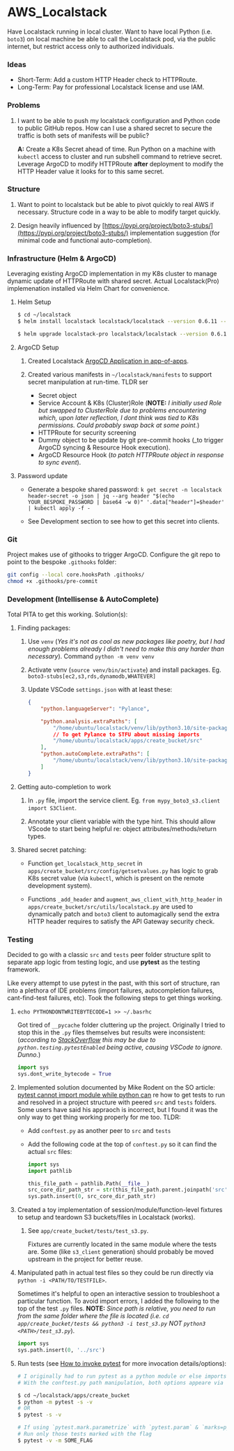 # AWS_Localstack

Have Localstack running in local cluster. Want to have local Python (i.e. `boto3`) on local machine be able to call the Localstack pod, via the public internet, but restrict access only to authorized individuals. 


### Ideas
- Short-Term: Add a custom HTTP Header check to HTTPRoute. 
- Long-Term: Pay for professional Localstack license and use IAM.


### Problems
1. I want to be able to push my localstack configuration and Python code to public GitHub repos. How can I use a shared secret to secure the traffic is both sets of manifests will be public?

    **A:** Create a K8s Secret ahead of time. Run Python on a machine with `kubectl` access to cluster and run subshell command to retrieve secret. Leverage ArgoCD to modify HTTPRoute **after** deployment to modify the HTTP Header value it looks for to this same secret.


### Structure

1. Want to point to localstack but be able to pivot quickly to real AWS if necessary. Structure code in a way to be able to modify target quickly.

2. Design heavily influenced by [https://pypi.org/project/boto3-stubs/](https://pypi.org/project/boto3-stubs/) implementation suggestion (for minimal code and functional auto-completion).


### Infrastructure (Helm & ArgoCD)

Leveraging existing ArgoCD implementation in my K8s cluster to manage dynamic update of HTTPRoute with shared secret.
Actual Localstack(Pro) implemenation installed via Helm Chart for convenience. 

1. Helm Setup

    ```bash
    $ cd ~/localstack
    $ helm install localstack localstack/localstack --version 0.6.11 --create-namespace --namespace localstack --values helm/pro-values.yaml

    $ helm upgrade localstack-pro localstack/localstack --version 0.6.11 --namespace localstack --values pro-values.yaml
    ```

2. ArgoCD Setup

    1. Created Localstack [ArgoCD Application in app-of-apps](https://github.com/gwright99/ci_cd_for_k8s/blob/main/charts/root-app/templates/localstack.yaml).

    2. Created various manifests in `~/localstack/manifests` to support secret manipulation at run-time. TLDR ser
        - Secret object
        - Service Account & K8s (Cluster)Role (**NOTE:** _I initially used Role but swapped to ClusterRole due to problems encountering which, upon later reflection, I dont think was tied to K8s permissions. Could probably swap back at some point._)
        - HTTPRoute for security screening
        - Dummy object to be update by git pre-commit hooks (_to trigger ArgoCD syncing & Resource Hook execution).
        - ArgoCD Resource Hook (_to patch HTTPRoute object in response to sync event_).

3. Password update

    - Generate a bespoke shared password: `k get secret -n localstack header-secret -o json | jq --arg header "$(echo YOUR_BESPOKE_PASSWORD | base64 -w 0)" '.data["header"]=$header' | kubectl apply -f - `

    - See Development section to see how to get this secret into clients.


### Git

Project makes use of githooks to trigger ArgoCD. Configure the git repo to point to the bespoke `.githooks` folder:

```bash
git config --local core.hooksPath .githooks/
chmod +x .githooks/pre-commit
```


### Development (Intellisense & AutoComplete)

Total PITA to get this working. Solution(s):

1. Finding packages:

    1. Use `venv` (_Yes it's not as cool as new packages like poetry, but I had enough problems already I didn't need to make this any harder than necessary_). Command `python -m venv venv`

    2. Activate venv (`source venv/bin/activate`) and install packages. Eg. `boto3-stubs[ec2,s3,rds,dynamodb,WHATEVER]`

    3. Update VSCode `settings.json` with at least these:
        ```json
        {
            "python.languageServer": "Pylance",

            "python.analysis.extraPaths": [
                "/home/ubuntu/localstack/venv/lib/python3.10/site-packages",
                // To get Pylance to STFU about missing imports
                "/home/ubuntu/localstack/apps/create_bucket/src"
            ],
            "python.autoComplete.extraPaths": [
                "/home/ubuntu/localstack/venv/lib/python3.10/site-packages",
            ]
        }
        ```

2. Getting auto-completion to work

    1. In `.py` file, import the service client. Eg. `from mypy_boto3_s3.client import S3Client`.
    
    2. Annotate your client variable with the type hint. This should allow VScode to start being helpful re: object attributes/methods/return types.

3. Shared secret patching:

    - Function `get_localstack_http_secret` in `apps/create_bucket/src/config/getsetvalues.py` has logic to grab K8s secret value (via `kubectl`, which is present on the remote development system).
    
    - Functions `_add_header` and `augment_aws_client_with_http_header` in `apps/create_bucket/src/utils/localstack.py` are used to dynamically patch and `boto3` client to automagically send the extra HTTP header requires to satisfy the API Gateway security check.
 

### Testing

Decided to go with a classic `src` and `tests` peer folder structure split to separate app logic from testing logic, and use **pytest** as the testing framework. 

Like every attempt to use pytest in the past, with this sort of structure, ran into a plethora of IDE problems (import failures, autocompletion failures, cant-find-test failures, etc). Took the following steps to get things working.

1. `echo PYTHONDONTWRITEBYTECODE=1 >> ~/.basrhc`

    Got tired of `__pycache` folder cluttering up the project. Originally I tried to stop this in the `.py` files themselves but results were inconsistent: (_according to [StackOverflow](https://stackoverflow.com/questions/50752302/python3-pycache-generating-even-if-pythondontwritebytecode-1) this may be due to `python.testing.pytestEnabled` being active, causing VSCode to ignore. Dunno._)

    ```python
    import sys
    sys.dont_write_bytecode = True
    ```

2. Implemented solution documented by Mike Rodent on the SO article: [pytest cannot import module while python can](https://stackoverflow.com/questions/41748464/pytest-cannot-import-module-while-python-can) re how to get tests to run and resolved in a project structure with peered `src` and `tests` folders. Some users have said his appraoch is incorrect, but I found it was the only way to get thing working properly for me too. TLDR:
    - Add `conftest.py` as another peer to `src` and `tests`
    - Add the following code at the top of `conftest.py` so it can find the actual `src` files:

        ```python
        import sys
        import pathlib

        this_file_path = pathlib.Path(__file__)
        src_core_dir_path_str = str(this_file_path.parent.joinpath('src'))
        sys.path.insert(0, src_core_dir_path_str)
        ```

3. Created a toy implementation of session/module/function-level fixtures to setup and teardown S3 buckets/files in Localstack (works). 

    1. See `app/create_bucket/tests/test_s3.py`.
        
        Fixtures are currently located in the same module where the tests are. Some (like `s3_client` generation) should probably be moved upstream in the project for better reuse.

4. Manipulated path in actual test files so they could be run directly via `python -i <PATH/TO/TESTFILE>`.

    Sometimes it's helpful to open an interactive session to troubleshoot a particular function. To avoid import errors, I added the following to the top of the test `.py` files. **NOTE:** _Since path is relative, you need to run from the same folder where the file is located (i.e. `cd app/create_bucket/tests && python3 -i test_s3.py` NOT `python3 <PATH>/test_s3.py`_).

    ```python
    import sys
    sys.path.insert(0, '../src')
    ```

5. Run tests (see [How to invoke pytest](https://docs.pytest.org/en/8.0.x/how-to/usage.html) for more invocation details/options):

    ```bash
    # I originally had to run pytest as a python module or else imports broke. 
    # With the conftest.py path manipulation, both options appeare via now.

    $ cd ~/localstack/apps/create_bucket
    $ python -m pytest -s -v 
    # OR
    $ pytest -s -v

    # If using `pytest.mark.parametrize` with `pytest.param` & `marks=pytest.mark.SOME_FLAG` 
    # Run only those tests marked with the flag
    $ pytest -v -m SOME_FLAG 
    ```